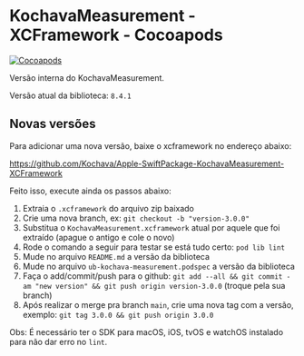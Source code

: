 # KochavaMeasurement - XCFramework - Cocoapods

[![Cocoapods](https://github.com/ubook-editora/ub-kochava-measurement/actions/workflows/test.yml/badge.svg)](https://github.com/ubook-editora/ub-kochava-measurement/actions/workflows/test.yml)

Versão interna do KochavaMeasurement.

Versão atual da biblioteca: `8.4.1`

## Novas versões

Para adicionar uma nova versão, baixe o xcframework no endereço abaixo:

https://github.com/Kochava/Apple-SwiftPackage-KochavaMeasurement-XCFramework

Feito isso, execute ainda os passos abaixo:

1. Extraia o `.xcframework` do arquivo zip baixado
2. Crie uma nova branch, ex: `git checkout -b "version-3.0.0"`
3. Substitua o `KochavaMeasurement.xcframework` atual por aquele que foi extraído (apague o antigo e cole o novo)
4. Rode o comando a seguir para testar se está tudo certo: `pod lib lint`
5. Mude no arquivo `README.md` a versão da biblioteca
6. Mude no arquivo `ub-kochava-measurement.podspec` a versão da biblioteca
7. Faça o add/commit/push para o github: `git add --all && git commit -am "new version" && git push origin version-3.0.0` (troque pela sua branch)
8. Após realizar o merge pra branch `main`, crie uma nova tag com a versão, exemplo: `git tag 3.0.0 && git push origin 3.0.0`

Obs: É necessário ter o SDK para macOS, iOS, tvOS e watchOS instalado para não dar erro no `lint`.